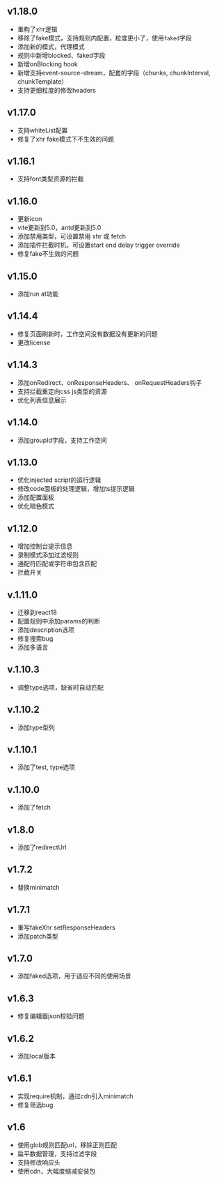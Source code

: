 ## v1.18.0
- 重构了xhr逻辑
- 移除了fake模式，支持规则内配置，粒度更小了，使用`faked`字段
- 添加新的模式，代理模式
- 规则中新增blocked、faked字段
- 新增onBlocking hook
- 新增支持event-source-stream，配套的字段（chunks, chunkInterval, chunkTemplate）
- 支持更细粒度的修改headers

## v1.17.0
- 支持whiteList配置
- 修复了xhr fake模式下不生效的问题

## v1.16.1
- 支持font类型资源的拦截

## v1.16.0
- 更新icon
- vite更新到5.0，antd更新到5.0
- 添加禁用类型，可设置禁用 xhr 或 fetch
- 添加插件拦截时机，可设置start end delay trigger override
- 修复fake不生效的问题

## v1.15.0
- 添加run at功能

## v1.14.4
- 修复页面刷新时，工作空间没有数据没有更新的问题
- 更改license

## v1.14.3
- 添加onRedirect、onResponseHeaders、 onRequestHeaders钩子
- 支持拦截重定向css js类型的资源
- 优化列表信息展示

## v1.14.0
- 添加groupId字段，支持工作空间

## v1.13.0
- 优化injected script的运行逻辑
- 修改code面板的处理逻辑，增加ts提示逻辑
- 添加配置面板
- 优化暗色模式

## v1.12.0
- 增加控制台提示信息
- 录制模式添加过滤规则
- 通配符匹配或字符串包含匹配
- 拦截开关

## v.1.11.0
- 迁移到react18
- 配置规则中添加params的判断
- 添加description选项
- 修复搜索bug
- 添加多语言

## v.1.10.3
- 调整type选项，缺省时自动匹配

## v.1.10.2
- 添加type型列

## v.1.10.1
- 添加了test, type选项

## v.1.10.0
- 添加了fetch

## v1.8.0
- 添加了redirectUrl

## v1.7.2

- 替换minimatch

## v1.7.1

- 重写fakeXhr setResponseHeaders
- 添加patch类型

## v1.7.0

- 添加faked选项，用于适应不同的使用场景

## v1.6.3

- 修复编辑器json校验问题

## v1.6.2

- 添加local版本

## v1.6.1

- 实现require机制，通过cdn引入minimatch
- 修复筛选bug

## v1.6

- 使用glob规则匹配url，移除正则匹配
- 扁平数据管理，支持过滤字段
- 支持修改响应头
- 使用cdn，大幅度缩减安装包
